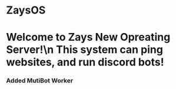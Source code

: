 # ZaysOS
 # Welcome to Zays New Opreating Server!\n This system can ping websites, and run discord bots!

### Added MutiBot Worker 